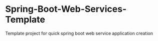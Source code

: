 # Spring-Boot-Web-Services-Template
Template project for quick spring boot web service application creation
